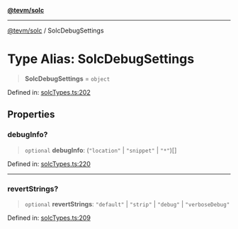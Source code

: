 [**@tevm/solc**](../README.md)

***

[@tevm/solc](../globals.md) / SolcDebugSettings

# Type Alias: SolcDebugSettings

> **SolcDebugSettings** = `object`

Defined in: [solcTypes.ts:202](https://github.com/evmts/compiler/blob/main/packages/solc/src/solcTypes.ts#L202)

## Properties

### debugInfo?

> `optional` **debugInfo**: (`"location"` \| `"snippet"` \| `"*"`)[]

Defined in: [solcTypes.ts:220](https://github.com/evmts/compiler/blob/main/packages/solc/src/solcTypes.ts#L220)

***

### revertStrings?

> `optional` **revertStrings**: `"default"` \| `"strip"` \| `"debug"` \| `"verboseDebug"`

Defined in: [solcTypes.ts:209](https://github.com/evmts/compiler/blob/main/packages/solc/src/solcTypes.ts#L209)
